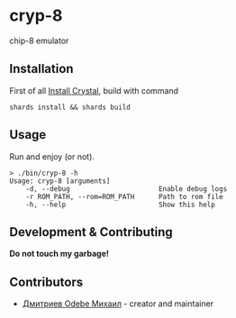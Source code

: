 # cryp-8

chip-8 emulator

## Installation
First of all [Install Crystal](https://crystal-lang.org/install/), build with command
```shell script
shards install && shards build
```

## Usage
Run and enjoy (or not).
```shell script
> ./bin/cryp-8 -h                                                                                                     
Usage: cryp-8 [arguments]
    -d, --debug                      Enable debug logs
    -r ROM_PATH, --rom=ROM_PATH      Path to rom file
    -h, --help                       Show this help
```

## Development & Contributing

**Do not touch my garbage!**

## Contributors
- [Дмитриев Odebe Михаил](https://github.com/Odebe) - creator and maintainer
